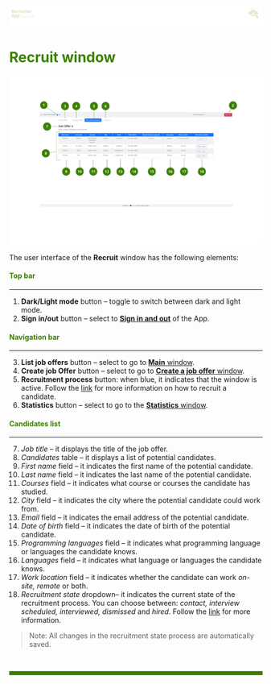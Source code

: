 ![banner](../../attachments/peque.png)

# <span style="color:#3C8000">Recruit window</span>

![recruitwindow](../../attachments/recruitwindowRA.png)

The user interface of the **Recruit** window has the following elements:

#### <span style="color:#3C8000">Top bar</span>

---

1. **Dark/Light mode** button – toggle to switch between dark and light mode.
2. **Sign in/out** button – select to [**Sign in and out**](../How-to/How-to-authenticate.md) of the App.

#### <span style="color:#3C8000">Navigation bar</span>

---

3. **List job offers** button – select to go to [**Main** window](Main-window.md).
4. **Create job Offer** button – select to go to [**Create a job offer** window](Create-job-offer-window.md).
5. **Recruitment process** button: when blue, it indicates that the window is active. Follow the [link](../How-to/How-to-recruit-candidates.md) for more information on how to recruit a candidate.
6. **Statistics** button – select to go to the [**Statistics** window](Statistics-window.md).

#### <span style="color:#3C8000">Candidates list</span>

---

7. _Job title_ – it displays the title of the job offer.
8. _Candidates_ table – it displays a list of potential candidates.
9. _First name_ field – it indicates the first name of the potential candidate.
10. _Last name_ field – it indicates the last name of the potential candidate.
11. _Courses_ field – it indicates what course or courses the candidate has studied.
12. _City_ field – it indicates the city where the potential candidate could work from.
13. _Email_ field – it indicates the email address of the potential candidate.
14. _Date of birth_ field – it indicates the date of birth of the potential candidate.
15. _Programming languages_ field – it indicates what programming language or languages the candidate knows.
16. _Languages_ field – it indicates what language or languages the candidate knows.
17. _Work location_ field – it indicates whether the candidate can work _on-site, remote_ or both.
18. _Recruitment state_ dropdown– it indicates the current state of the recruitment process. You can choose between: _contact, interview scheduled, interviewed, dismissed_ and _hired_. Follow the [link](../How-to/How-to-recruit-candidates.md) for more information.

> Note: All changes in the recruitment state process are automatically saved.

<br>
<hr style="height:8px;background-color:#3C8000">
